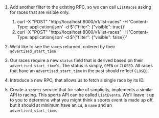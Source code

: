 1. Add another filter to the existing RPC, so we can call `ListRaces` asking for races that are visible only.
      1. curl -X "POST" "http://localhost:8000/v1/list-races" -H 'Content-Type: application/json' -d $'{"filter": {"visible": true}}'
      2. curl -X "POST" "http://localhost:8000/v1/list-races" -H 'Content-Type: application/json' -d $'{"filter": {"visible": false}}'

2. We'd like to see the races returned, ordered by their `advertised_start_time`
3. Our races require a new `status` field that is derived based on their `advertised_start_time`'s. The status is simply, `OPEN` or `CLOSED`. All races that have an `advertised_start_time` in the past should reflect `CLOSED`.
4. Introduce a new RPC, that allows us to fetch a single race by its ID.
5. Create a `sports` service that for sake of simplicity, implements a similar API to racing. This sports API can be called `ListEvents`. We'll leave it up to you to determine what you might think a sports event is made up off, but it should at minimum have an `id`, a `name` and an `advertised_start_time`. 
